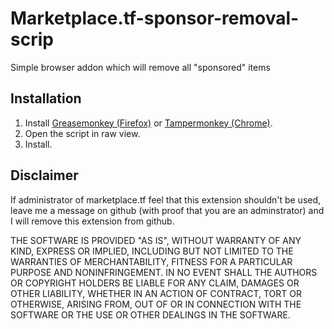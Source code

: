 # Marketplace.tf-sponsor-removal-scrip
Simple browser addon which will remove all "sponsored" items

## Installation 
1. Install [Greasemonkey (Firefox)](https://www.greasespot.net/) or [Tampermonkey (Chrome)](https://chrome.google.com/webstore/detail/tampermonkey/dhdgffkkebhmkfjojejmpbldmpobfkfo).
2. Open the script in raw view.
3. Install.

## Disclaimer
If administrator of marketplace.tf feel that this extension shouldn't be used, leave me a message on github (with proof that you are an adminstrator) and I will remove this extension from github.

THE SOFTWARE IS PROVIDED "AS IS", WITHOUT WARRANTY OF ANY KIND, EXPRESS OR IMPLIED, INCLUDING BUT NOT LIMITED TO THE WARRANTIES OF MERCHANTABILITY, FITNESS FOR A PARTICULAR PURPOSE AND NONINFRINGEMENT. IN NO EVENT SHALL THE AUTHORS OR COPYRIGHT HOLDERS BE LIABLE FOR ANY CLAIM, DAMAGES OR OTHER LIABILITY, WHETHER IN AN ACTION OF CONTRACT, TORT OR OTHERWISE, ARISING FROM, OUT OF OR IN CONNECTION WITH THE SOFTWARE OR THE USE OR OTHER DEALINGS IN THE SOFTWARE.
